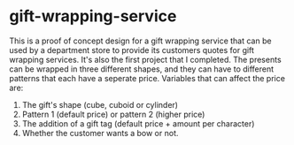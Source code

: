 # gift-wrapping-service
This is a proof of concept design for a gift wrapping service that can be used by a department store to provide its customers quotes for gift wrapping services.
It's also the first project that I completed.
The presents can be wrapped in three different shapes, and they can have to different patterns that each have a seperate price.
Variables that can affect the price are:
  1. The gift's shape (cube, cuboid or cylinder)
  2. Pattern 1 (default price) or pattern 2 (higher price)
  3. The addition of a gift tag (default price + amount per character)
  4. Whether the customer wants a bow or not.
